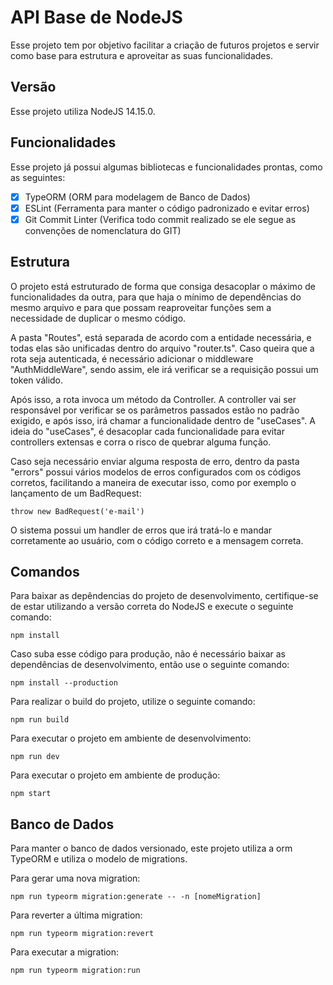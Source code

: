# API Base de NodeJS
Esse projeto tem por objetivo facilitar a criação de futuros projetos e servir como base para estrutura e aproveitar as suas funcionalidades.

## Versão
Esse projeto utiliza NodeJS 14.15.0.

## Funcionalidades 
Esse projeto já possui algumas bibliotecas e funcionalidades prontas, como as seguintes:
* [x] TypeORM (ORM para modelagem de Banco de Dados)
* [x] ESLint (Ferramenta para manter o código padronizado e evitar erros)
* [x] Git Commit Linter (Verifica todo commit realizado se ele segue as convenções de nomenclatura do GIT)

## Estrutura
O projeto está estruturado de forma que consiga desacoplar o máximo de funcionalidades da outra, para que haja o mínimo de dependências do mesmo arquivo e para que possam reaproveitar funções sem a necessidade de duplicar o mesmo código.

A pasta "Routes", está separada de acordo com a entidade necessária, e todas elas são unificadas dentro do arquivo "router.ts". 
Caso queira que a rota seja autenticada, é necessário adicionar o middleware "AuthMiddleWare", sendo assim, ele irá verificar se a requisição possui um token válido.

Após isso, a rota invoca um método da Controller. A controller vai ser responsável por verificar se os parâmetros passados estão no padrão exigido, e após isso, irá chamar a funcionalidade dentro de "useCases". A ideia do "useCases", é desacoplar cada funcionalidade para evitar controllers extensas e corra o risco de quebrar alguma função.

Caso seja necessário enviar alguma resposta de erro, dentro da pasta "errors" possui vários modelos de erros configurados com os códigos corretos, facilitando a maneira de executar isso, como por exemplo o lançamento de um BadRequest:
```
throw new BadRequest('e-mail')
```
O sistema possui um handler de erros que irá tratá-lo e mandar corretamente ao usuário, com o código correto e a mensagem correta.

## Comandos
Para baixar as depêndencias do projeto de desenvolvimento, certifique-se de estar utilizando a versão correta do NodeJS e execute o seguinte comando:
```
npm install
```
Caso suba esse código para produção, não é necessário baixar as dependências de desenvolvimento, então use o seguinte comando:
```
npm install --production
```
Para realizar o build do projeto, utilize o seguinte comando:
```
npm run build
```
Para executar o projeto em ambiente de desenvolvimento:
```
npm run dev
```
Para executar o projeto em ambiente de produção:
```
npm start
```
## Banco de Dados
Para manter o banco de dados versionado, este projeto utiliza a orm TypeORM e utiliza o modelo de migrations.

Para gerar uma nova migration:
```
npm run typeorm migration:generate -- -n [nomeMigration]
```

Para reverter a última migration:
```
npm run typeorm migration:revert
```

Para executar a migration:
```
npm run typeorm migration:run
```

